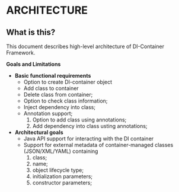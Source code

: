 # ARCHITECTURE

## What is this?
This document describes high-level architecture of DI-Container Framework.

**Goals and Limitations**
  - **Basic functional requirements**
    - Option to create DI-container object
    - Add class to container
    - Delete class from container;
    - Option to check class information;
    - Inject dependency into class;
    - Annotation support;
        1) Option to add  class using annotations;
        2) Add dependency into class usting annotations;
  - **Architectural goals**
    - Java API support for interacting with the DI container
    - Support for external metadata of container-managed classes (JSON/XML/YAML) containing
        1) class;
        2) name;
        3) object lifecycle type;
        4) initialization parameters;
        5) constructor parameters;




